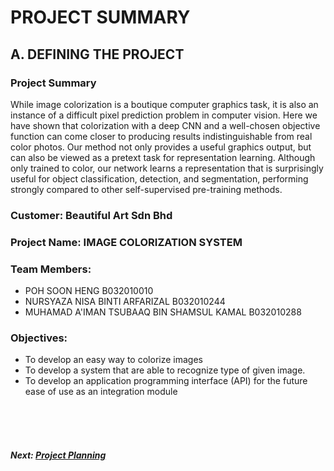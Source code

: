 # PROJECT SUMMARY

## A. DEFINING THE PROJECT
###  Project Summary

While image colorization is a boutique computer graphics task, it is also an instance of a difficult pixel prediction problem in computer vision. Here we have shown that colorization with a deep CNN and a well-chosen objective function can come closer to producing results indistinguishable from real color photos. Our method not only provides a useful graphics output, but can also be viewed as a pretext task for representation learning. Although only trained to color, our network learns a representation that is surprisingly useful for object classification, detection, and segmentation, performing strongly compared to other self-supervised pre-training methods.

###  Customer: Beautiful Art Sdn Bhd

### Project Name: IMAGE COLORIZATION SYSTEM

### Team Members: 
+ POH SOON HENG B032010010
+ NURSYAZA NISA BINTI ARFARIZAL B032010244
+ MUHAMAD A'IMAN TSUBAAQ BIN SHAMSUL KAMAL B032010288

### Objectives:
+ To develop an easy way to colorize images
+ To develop a system that are able to recognize type of given image.
+ To develop an application programming interface (API) for the future ease of use as an integration module

<br><br><br>
##### Next: [Project Planning](B-PROJECT_PLANNING.md)
